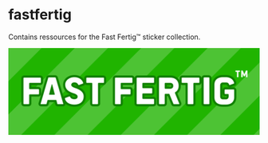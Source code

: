 # fastfertig

Contains ressources for the Fast Fertig™ sticker collection.

![Sticker](105x35mm.svg.png)
